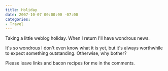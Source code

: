 ```yaml
---
title: Holiday
date: 2007-10-07 00:00:00 -07:00
categories:
- Travel
---
```


<p>Taking a little weblog holiday. When I return I'll have wondrous news.</p>

<p>It's so wondrous I don't even know what it is yet, but it's always worthwhile to expect something outstanding. Otherwise, why bother?</p>

<p>Please leave links and bacon recipes for me in the comments.</p>
